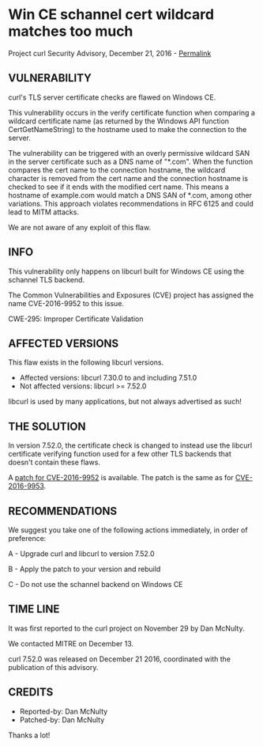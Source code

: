 Win CE schannel cert wildcard matches too much
==============================================

Project curl Security Advisory, December 21, 2016 -
[Permalink](https://curl.se/docs/CVE-2016-9952.html)

VULNERABILITY
-------------

curl's TLS server certificate checks are flawed on Windows CE.

This vulnerability occurs in the verify certificate function when comparing a
wildcard certificate name (as returned by the Windows API function
CertGetNameString) to the hostname used to make the connection to the server.

The vulnerability can be triggered with an overly permissive wildcard SAN in
the server certificate such as a DNS name of "*.com". When the function
compares the cert name to the connection hostname, the wildcard character is
removed from the cert name and the connection hostname is checked to see if it
ends with the modified cert name. This means a hostname of example.com would
match a DNS SAN of *.com, among other variations. This approach violates
recommendations in RFC 6125 and could lead to MITM attacks.

We are not aware of any exploit of this flaw.

INFO
----

This vulnerability only happens on libcurl built for Windows CE using the
schannel TLS backend.

The Common Vulnerabilities and Exposures (CVE) project has assigned the name
CVE-2016-9952 to this issue.

CWE-295: Improper Certificate Validation

AFFECTED VERSIONS
-----------------

This flaw exists in the following libcurl versions.

- Affected versions: libcurl 7.30.0 to and including 7.51.0
- Not affected versions: libcurl >= 7.52.0

libcurl is used by many applications, but not always advertised as such!

THE SOLUTION
------------

In version 7.52.0, the certificate check is changed to instead use the libcurl
certificate verifying function used for a few other TLS backends that doesn't
contain these flaws.

A [patch for CVE-2016-9952](https://curl.se/CVE-2016-9952.patch) is
available.  The patch is the same as for [CVE-2016-9953](CVE-2016-9953.html).

RECOMMENDATIONS
---------------

We suggest you take one of the following actions immediately, in order of
preference:

 A - Upgrade curl and libcurl to version 7.52.0

 B - Apply the patch to your version and rebuild

 C - Do not use the schannel backend on Windows CE

TIME LINE
---------

It was first reported to the curl project on November 29 by Dan McNulty.

We contacted MITRE on December 13.

curl 7.52.0 was released on December 21 2016, coordinated with the publication
of this advisory.

CREDITS
-------

- Reported-by: Dan McNulty
- Patched-by: Dan McNulty

Thanks a lot!

